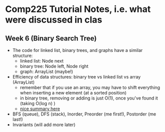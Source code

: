 # Comp225 Tutorial Notes, i.e. what were discussed in clas

## Week 6 (Binary Search Tree)

* The code for linked list, binary trees, and graphs have a similar structure:
  * linked list: Node next
  * binary tree: Node left, Node right
  * graph: ArrayList<Node> (maybe!)
* Efficiency of data structures: binary tree vs linked list vs array (ArrayList)
  * remember that if you use an array, you may have to shift everything when inserting a new element (at a sorted position)
  * in binary tree, removing or adding is just O(1), once you've found it (taking O(log n) )
  * [nice summary here](http://bigocheatsheet.com/)
* BFS (queue), DFS (stack), Inorder, Preorder (me first!), Postorder (me last!)
* Invariants (will add more later)

